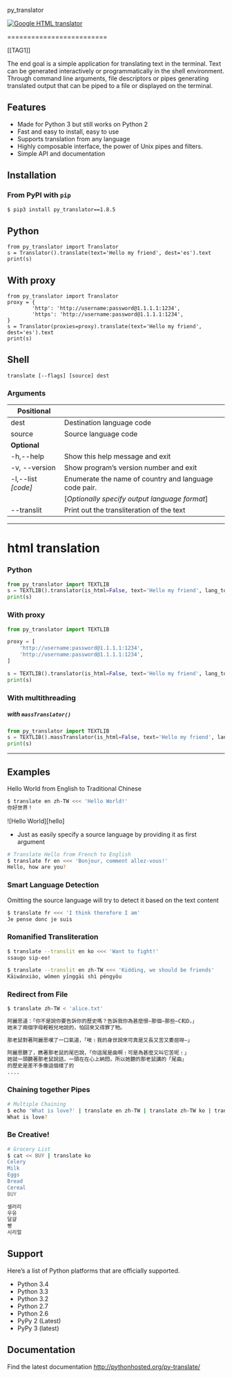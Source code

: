 py_translator

[![Google HTML translator](https://raw.githubusercontent.com/markolofsen/py_translator/master/teaser.png)](https://github.com/markolofsen/py_translator)

=========================

[[TAG1]]

The end goal is a simple application for translating text in the terminal.
Text can be generated interactively or programmatically in the
shell environment. Through command line arguments, file descriptors or
pipes generating translated output that can be piped to a file or
displayed on the terminal.

Features
----------

- Made for Python 3 but still works on Python 2
- Fast and easy to install, easy to use
- Supports translation from any language
- Highly composable interface, the power of Unix pipes and filters.
- Simple API and documentation

Installation
------------

### From PyPI with `pip`

```sh
$ pip3 install py_translator==1.8.5
```

## Python
```python3
from py_translator import Translator
s = Translator().translate(text='Hello my friend', dest='es').text
print(s)
```

## With proxy
```python3
from py_translator import Translator
proxy = {
        'http': 'http://username:password@1.1.1.1:1234',
        'https': 'http://username:password@1.1.1.1:1234',
}
s = Translator(proxies=proxy).translate(text='Hello my friend', dest='es').text
print(s)
```

## Shell
```python3
translate [--flags] [source] dest
```


### Arguments

| **Positional**     |                                                       |
|--------------------|-------------------------------------------------------|
| dest               | Destination language code                             |
| source             | Source language code                                  |
| **Optional**       |                                                       |
| -h,--help          | Show this help message and exit                       |
| -v, --version      | Show program’s version number and exit                |
| -l,--list _[code]_ | Enumerate the name of country and language code pair. |
|                    | [_Optionally specify output language format_]         |
| --translit         | Print out the transliteration of the text             |


---

# html translation

### Python
```python
from py_translator import TEXTLIB
s = TEXTLIB().translator(is_html=False, text='Hello my friend', lang_to='cn', proxy=False)
print(s)
```

### With proxy
```python
from py_translator import TEXTLIB

proxy = [
    'http://username:password@1.1.1.1:1234',
    'http://username:password@1.1.1.1:1234',
]

s = TEXTLIB().translator(is_html=False, text='Hello my friend', lang_to='cn', proxy=proxy)
print(s)
```

### With multithreading
##### with `massTranslator()`
```python
from py_translator import TEXTLIB
s = TEXTLIB().massTranslator(is_html=False, text='Hello my friend', lang_to='cn', proxy=False)
print(s)
```

---
Examples
--------

Hello World from English to Traditional Chinese

```sh
$ translate en zh-TW <<< 'Hello World!'
你好世界！

```

![Hello World][hello]

- Just as easily specify a source language by providing it as first argument

```sh
# Translate Hello from French to English
$ translate fr en <<< 'Bonjour, comment allez-vous!'
Hello, how are you?
```

### Smart Language Detection
Omitting the source language will try to detect it based on the text content

```sh
$ translate fr <<< 'I think therefore I am'
Je pense donc je suis
```

### Romanified Transliteration

```sh
$ translate --translit en ko <<< 'Want to fight!'
ssaugo sip-eo!

$ translate --translit en zh-TW <<< 'Kidding, we should be friends'
Kāiwánxiào, wǒmen yīnggāi shì péngyǒu
```

### Redirect from File

```sh
$ translate zh-TW < 'alice.txt'

阿麗思道：「你不是說你要告訴你的歷史嗎？告訴我你為甚麼恨—那個—那些—C和D，」
她末了兩個字母輕輕兒地說的，怕回來又得罪了牠。

那老鼠對著阿麗思嘆了一口氣道，「唉﹗我的身世說來可真是又長又苦又委屈呀—」

阿麗思聽了，瞧著那老鼠的尾巴說，「你這尾是曲啊﹗可是為甚麼又叫它苦呢﹗」
她就一頭聽著那老鼠說話，一頭在在心上納悶，所以她聽的那老鼠講的「尾曲」
的歷史是差不多像這個樣了的
....
```

### Chaining together Pipes

```sh
# Multiple Chaining
$ echo 'What is love?' | translate en zh-TW | translate zh-TW ko | translate ko fr | translate fr en
What is love?
```

### Be Creative!

```sh
# Grocery List
$ cat << BUY | translate ko
Celery
Milk
Eggs
Bread
Cereal
BUY

셀러리
우유
달걀
빵
시리얼
```

Support
--------

Here’s a list of Python platforms that are officially supported.

- Python 3.4
- Python 3.3
- Python 3.2
- Python 2.7
- Python 2.6
- PyPy 2 (Latest)
- PyPy 3 (latest)

Documentation
-------------

Find the latest documentation http://pythonhosted.org/py-translate/